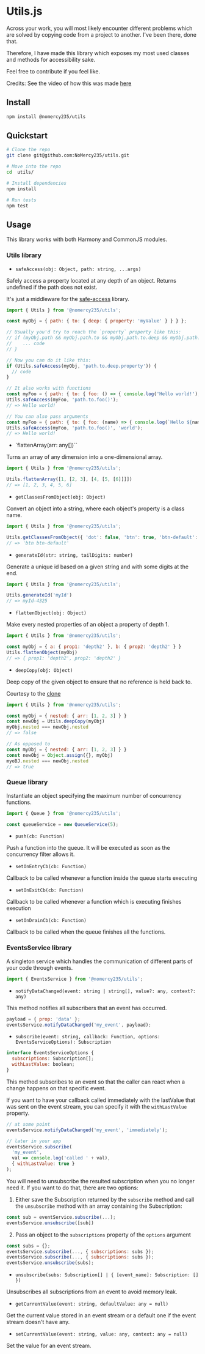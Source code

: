 # Utils.js

Across your work, you will most likely encounter different problems which are solved by copying code from a project to another. I've been there, done that.

Therefore, I have made this library which exposes my most used classes and methods for accessibility sake.

Feel free to contribute if you feel like.

Credits:
See the video of how this was made [here](http://dev.topheman.com/package-a-module-for-npm-in-commonjs-es2015-umd-with-babel-and-rollup/)

## Install

```sh
npm install @nomercy235/utils
```

## Quickstart

``` sh
# Clone the repo
git clone git@github.com:NoMercy235/utils.git

# Move into the repo
cd  utils/

# Install dependencies
npm install

# Run tests
npm test
```

## Usage

This library works with both Harmony and CommonJS modules.

### Utils library

- `safeAccess(obj: Object, path: string, ...args)`

Safely access a property located at any depth of an object. Returns undefined if the path does not exist.

It's just a middleware for the [safe-access](https://www.npmjs.com/package/safe-access) library.

```javascript
import { Utils } from '@nomercy235/utils';

const myObj = { path: { to: { deep: { property: 'myValue' } } } };

// Usually you'd try to reach the `property` property like this:
// if (myObj.path && myObj.path.to && myObj.path.to.deep && myObj.path.to.deep.property) {
//    ... code
// }

// Now you can do it like this:
if (Utils.safeAccess(myObj, 'path.to.deep.property')) {
  // code
}

// It also works with functions
const myFoo = { path: { to: { foo: () => { console.log('Hello world!'); } } } };
Utils.safeAccess(myFoo, 'path.to.foo()');
// => Hello world!

// You can also pass arguments
const myFoo = { path: { to: { foo: (name) => { console.log(`Hello ${name}!`); } } } };
Utils.safeAccess(myFoo, 'path.to.foo()', 'world');
// => Hello world!
```

- `flattenArray(arr: any[])``

Turns an array of any dimension into a one-dimensional array.

```javascript
import { Utils } from '@nomercy235/utils';

Utils.flattenArray([1, [2, 3], [4, [5, [6]]]])
// => [1, 2, 3, 4, 5, 6]
```

- `getClassesFromObject(obj: Object)`

Convert an object into a string, where each object's property is a class name.

```javascript
import { Utils } from '@nomercy235/utils';

Utils.getClassesFromObject({ 'dot': false, 'btn': true, 'btn-default': true })
// => 'btn btn-default'
```

- `generateId(str: string, tailDigits: number)`

Generate a unique id based on a given string and with some digits at the end.

```javascript
import { Utils } from '@nomercy235/utils';

Utils.generateId('myId')
// => myId-4325
```

- `flattenObject(obj: Object)`

Make every nested properties of an object a property of depth 1.

```javascript
import { Utils } from '@nomercy235/utils';

const myObj = { a: { prop1: 'depth2' }, b: { prop2: 'depth2' } }
Utils.flattenObject(myObj)
// => { prop1: 'depth2', prop2: 'depth2' }
```

- `deepCopy(obj: Object)`

Deep copy of the given object to ensure that no reference is held back to.

Courtesy to the [clone](https://www.npmjs.com/package/clone)

```javascript
import { Utils } from '@nomercy235/utils';

const myObj = { nested: { arr: [1, 2, 3] } }
const newObj = Utils.deepCopy(myObj)
myObj.nested === newObj.nested
// => false

// As opposed to
const myObj = { nested: { arr: [1, 2, 3] } }
const newObj = Object.assign({}, myObj)
myoBJ.nested === newObj.nested
// => true
```

### Queue library

Instantiate an object specifying the maximum number of concurrency functions.

```javascript
import { Queue } from '@nomercy235/utils';

const queueService = new QueueService(5);
```

- `push(cb: Function)`

Push a function into the queue. It will be executed as soon as the concurrency filter allows it.

- `setOnEntryCb(cb: Function)`

Callback to be called whenever a function inside the queue starts executing

- `setOnExitCb(cb: Function)`

Callback to be called whenever a function which is executing finishes execution

- `setOnDrainCb(cb: Function)`

Callback to be called when the queue finishes all the functions.

### EventsService library

A singleton service which handles the communication of different parts of your code through events.
```javascript
import { EventsService } from '@nomercy235/utils';
```

- `notifyDataChanged(event: string | string[], value?: any, context?: any)`

This method notifies all subscribers that an event has occurred.

```javascript
payload = { prop: 'data' };
eventsService.notifyDataChanged('my_event', payload);
```

- `subscribe(event: string, callback: Function, options: EventsServiceOptions): Subscription`

```javascript
interface EventsServiceOptions {
  subscriptions: Subscription[];
  withLastValue: boolean;
}
```

This method subscribes to an event so that the caller can react when a change happens on that specific event.

If you want to have your callback called immediately with the lastValue that was sent on the event stream, you can specify it with the `withLastValue` property.

```javascript
// at some point
eventsService.notifyDataChanged('my_event', 'immediately');

// later in your app
eventsService.subscribe(
  'my_event',
  val => console.log('called ' + val),
  { withLastValue: true }
);
```

You will need to unsubscribe the resulted subscription when you no longer need it. If you want to do that, there are two options:
  1. Either save the Subscription returned by the `subscribe` method and call the `unsubscribe` method with an array containing the Subscription:

```javascript
const sub = eventService.subscribe(...);
eventsService.unsubscribe([sub])
```

  2. Pass an object to the `subscriptions` property of the `options` argument

```javascript
const subs = {};
eventsService.subscribe(..., { subscriptions: subs });
eventsService.subscribe(..., { subscriptions: subs });
eventsService.unsubscribe(subs);
```

- `unsubscribe(subs: Subscription[] | { [event_name]: Subscription: [] })`

Unsubscribes all subscriptions from an event to avoid memory leak.

- `getCurrentValue(event: string, defaultValue: any = null)`

Get the current value stored in an event stream or a default one if the event stream doesn't have any.

- `setCurrentValue(event: string, value: any, context: any = null)`

Set the value for an event stream.

